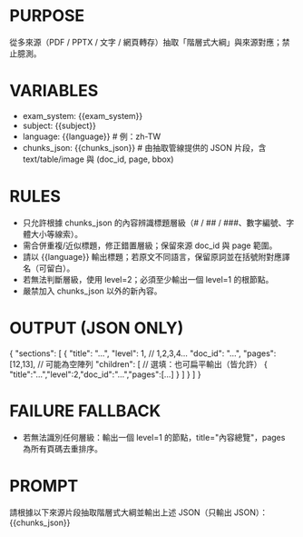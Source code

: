 # PURPOSE
從多來源（PDF / PPTX / 文字 / 網頁轉存）抽取「階層式大綱」與來源對應；禁止臆測。

# VARIABLES
- exam_system: {{exam_system}}
- subject: {{subject}}
- language: {{language}}          # 例：zh-TW
- chunks_json: {{chunks_json}}    # 由抽取管線提供的 JSON 片段，含 text/table/image 與 (doc_id, page, bbox)

# RULES
- 只允許根據 chunks_json 的內容辨識標題層級（# / ## / ###、數字編號、字體大小等線索）。
- 需合併重複/近似標題，修正錯置層級；保留來源 doc_id 與 page 範圍。
- 請以 {{language}} 輸出標題；若原文不同語言，保留原詞並在括號附對應譯名（可留白）。
- 若無法判斷層級，使用 level=2；必須至少輸出一個 level=1 的根節點。
- 嚴禁加入 chunks_json 以外的新內容。

# OUTPUT (JSON ONLY)
{
  "sections": [
    {
      "title": "…",
      "level": 1,                 // 1,2,3,4…
      "doc_id": "…",
      "pages": [12,13],           // 可能為空陣列
      "children": [               // 選填：也可扁平輸出（皆允許）
        { "title":"…","level":2,"doc_id":"…","pages":[…] }
      ]
    }
  ]
}

# FAILURE FALLBACK
- 若無法識別任何層級：輸出一個 level=1 的節點，title="內容總覽"，pages 為所有頁碼去重排序。

# PROMPT
請根據以下來源片段抽取階層式大綱並輸出上述 JSON（只輸出 JSON）：
{{chunks_json}}
